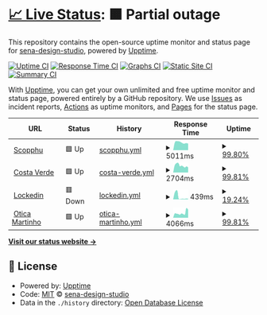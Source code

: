 # [📈 Live Status](https://sena-design-studio.github.io/uptime): <!--live status--> **🟧 Partial outage**

This repository contains the open-source uptime monitor and status page for [sena-design-studio](https://sena-design-studio.github.io/uptime), powered by [Upptime](https://github.com/upptime/upptime).

[![Uptime CI](https://github.com/sena-design-studio/uptime/workflows/Uptime%20CI/badge.svg)](https://github.com/sena-design-studio/uptime/actions?query=workflow%3A%22Uptime+CI%22)
[![Response Time CI](https://github.com/sena-design-studio/uptime/workflows/Response%20Time%20CI/badge.svg)](https://github.com/sena-design-studio/uptime/actions?query=workflow%3A%22Response+Time+CI%22)
[![Graphs CI](https://github.com/sena-design-studio/uptime/workflows/Graphs%20CI/badge.svg)](https://github.com/sena-design-studio/uptime/actions?query=workflow%3A%22Graphs+CI%22)
[![Static Site CI](https://github.com/sena-design-studio/uptime/workflows/Static%20Site%20CI/badge.svg)](https://github.com/sena-design-studio/uptime/actions?query=workflow%3A%22Static+Site+CI%22)
[![Summary CI](https://github.com/sena-design-studio/uptime/workflows/Summary%20CI/badge.svg)](https://github.com/sena-design-studio/uptime/actions?query=workflow%3A%22Summary+CI%22)

With [Upptime](https://upptime.js.org), you can get your own unlimited and free uptime monitor and status page, powered entirely by a GitHub repository. We use [Issues](https://github.com/sena-design-studio/uptime/issues) as incident reports, [Actions](https://github.com/sena-design-studio/uptime/actions) as uptime monitors, and [Pages](https://sena-design-studio.github.io/uptime) for the status page.

<!--start: status pages-->
<!-- This summary is generated by Upptime (https://github.com/upptime/upptime) -->
<!-- Do not edit this manually, your changes will be overwritten -->
<!-- prettier-ignore -->
| URL | Status | History | Response Time | Uptime |
| --- | ------ | ------- | ------------- | ------ |
| <img alt="" src="https://icons.duckduckgo.com/ip3/www.scopphu.com.ico" height="13"> [Scopphu](https://www.scopphu.com) | 🟩 Up | [scopphu.yml](https://github.com/sena-design-studio/uptime/commits/HEAD/history/scopphu.yml) | <details><summary><img alt="Response time graph" src="./graphs/scopphu/response-time-week.png" height="20"> 5011ms</summary><br><a href="https://sena-design-studio.github.io/uptime/history/scopphu"><img alt="Response time 2771" src="https://img.shields.io/endpoint?url=https%3A%2F%2Fraw.githubusercontent.com%2Fsena-design-studio%2Fuptime%2FHEAD%2Fapi%2Fscopphu%2Fresponse-time.json"></a><br><a href="https://sena-design-studio.github.io/uptime/history/scopphu"><img alt="24-hour response time 9089" src="https://img.shields.io/endpoint?url=https%3A%2F%2Fraw.githubusercontent.com%2Fsena-design-studio%2Fuptime%2FHEAD%2Fapi%2Fscopphu%2Fresponse-time-day.json"></a><br><a href="https://sena-design-studio.github.io/uptime/history/scopphu"><img alt="7-day response time 5011" src="https://img.shields.io/endpoint?url=https%3A%2F%2Fraw.githubusercontent.com%2Fsena-design-studio%2Fuptime%2FHEAD%2Fapi%2Fscopphu%2Fresponse-time-week.json"></a><br><a href="https://sena-design-studio.github.io/uptime/history/scopphu"><img alt="30-day response time 3508" src="https://img.shields.io/endpoint?url=https%3A%2F%2Fraw.githubusercontent.com%2Fsena-design-studio%2Fuptime%2FHEAD%2Fapi%2Fscopphu%2Fresponse-time-month.json"></a><br><a href="https://sena-design-studio.github.io/uptime/history/scopphu"><img alt="1-year response time 2380" src="https://img.shields.io/endpoint?url=https%3A%2F%2Fraw.githubusercontent.com%2Fsena-design-studio%2Fuptime%2FHEAD%2Fapi%2Fscopphu%2Fresponse-time-year.json"></a></details> | <details><summary><a href="https://sena-design-studio.github.io/uptime/history/scopphu">99.80%</a></summary><a href="https://sena-design-studio.github.io/uptime/history/scopphu"><img alt="All-time uptime 99.86%" src="https://img.shields.io/endpoint?url=https%3A%2F%2Fraw.githubusercontent.com%2Fsena-design-studio%2Fuptime%2FHEAD%2Fapi%2Fscopphu%2Fuptime.json"></a><br><a href="https://sena-design-studio.github.io/uptime/history/scopphu"><img alt="24-hour uptime 98.59%" src="https://img.shields.io/endpoint?url=https%3A%2F%2Fraw.githubusercontent.com%2Fsena-design-studio%2Fuptime%2FHEAD%2Fapi%2Fscopphu%2Fuptime-day.json"></a><br><a href="https://sena-design-studio.github.io/uptime/history/scopphu"><img alt="7-day uptime 99.80%" src="https://img.shields.io/endpoint?url=https%3A%2F%2Fraw.githubusercontent.com%2Fsena-design-studio%2Fuptime%2FHEAD%2Fapi%2Fscopphu%2Fuptime-week.json"></a><br><a href="https://sena-design-studio.github.io/uptime/history/scopphu"><img alt="30-day uptime 99.95%" src="https://img.shields.io/endpoint?url=https%3A%2F%2Fraw.githubusercontent.com%2Fsena-design-studio%2Fuptime%2FHEAD%2Fapi%2Fscopphu%2Fuptime-month.json"></a><br><a href="https://sena-design-studio.github.io/uptime/history/scopphu"><img alt="1-year uptime 99.79%" src="https://img.shields.io/endpoint?url=https%3A%2F%2Fraw.githubusercontent.com%2Fsena-design-studio%2Fuptime%2FHEAD%2Fapi%2Fscopphu%2Fuptime-year.json"></a></details>
| <img alt="" src="https://icons.duckduckgo.com/ip3/www.costa-verde.com.ico" height="13"> [Costa Verde](https://www.costa-verde.com) | 🟩 Up | [costa-verde.yml](https://github.com/sena-design-studio/uptime/commits/HEAD/history/costa-verde.yml) | <details><summary><img alt="Response time graph" src="./graphs/costa-verde/response-time-week.png" height="20"> 2704ms</summary><br><a href="https://sena-design-studio.github.io/uptime/history/costa-verde"><img alt="Response time 3275" src="https://img.shields.io/endpoint?url=https%3A%2F%2Fraw.githubusercontent.com%2Fsena-design-studio%2Fuptime%2FHEAD%2Fapi%2Fcosta-verde%2Fresponse-time.json"></a><br><a href="https://sena-design-studio.github.io/uptime/history/costa-verde"><img alt="24-hour response time 2807" src="https://img.shields.io/endpoint?url=https%3A%2F%2Fraw.githubusercontent.com%2Fsena-design-studio%2Fuptime%2FHEAD%2Fapi%2Fcosta-verde%2Fresponse-time-day.json"></a><br><a href="https://sena-design-studio.github.io/uptime/history/costa-verde"><img alt="7-day response time 2704" src="https://img.shields.io/endpoint?url=https%3A%2F%2Fraw.githubusercontent.com%2Fsena-design-studio%2Fuptime%2FHEAD%2Fapi%2Fcosta-verde%2Fresponse-time-week.json"></a><br><a href="https://sena-design-studio.github.io/uptime/history/costa-verde"><img alt="30-day response time 3405" src="https://img.shields.io/endpoint?url=https%3A%2F%2Fraw.githubusercontent.com%2Fsena-design-studio%2Fuptime%2FHEAD%2Fapi%2Fcosta-verde%2Fresponse-time-month.json"></a><br><a href="https://sena-design-studio.github.io/uptime/history/costa-verde"><img alt="1-year response time 3330" src="https://img.shields.io/endpoint?url=https%3A%2F%2Fraw.githubusercontent.com%2Fsena-design-studio%2Fuptime%2FHEAD%2Fapi%2Fcosta-verde%2Fresponse-time-year.json"></a></details> | <details><summary><a href="https://sena-design-studio.github.io/uptime/history/costa-verde">99.81%</a></summary><a href="https://sena-design-studio.github.io/uptime/history/costa-verde"><img alt="All-time uptime 99.76%" src="https://img.shields.io/endpoint?url=https%3A%2F%2Fraw.githubusercontent.com%2Fsena-design-studio%2Fuptime%2FHEAD%2Fapi%2Fcosta-verde%2Fuptime.json"></a><br><a href="https://sena-design-studio.github.io/uptime/history/costa-verde"><img alt="24-hour uptime 100.00%" src="https://img.shields.io/endpoint?url=https%3A%2F%2Fraw.githubusercontent.com%2Fsena-design-studio%2Fuptime%2FHEAD%2Fapi%2Fcosta-verde%2Fuptime-day.json"></a><br><a href="https://sena-design-studio.github.io/uptime/history/costa-verde"><img alt="7-day uptime 99.81%" src="https://img.shields.io/endpoint?url=https%3A%2F%2Fraw.githubusercontent.com%2Fsena-design-studio%2Fuptime%2FHEAD%2Fapi%2Fcosta-verde%2Fuptime-week.json"></a><br><a href="https://sena-design-studio.github.io/uptime/history/costa-verde"><img alt="30-day uptime 99.91%" src="https://img.shields.io/endpoint?url=https%3A%2F%2Fraw.githubusercontent.com%2Fsena-design-studio%2Fuptime%2FHEAD%2Fapi%2Fcosta-verde%2Fuptime-month.json"></a><br><a href="https://sena-design-studio.github.io/uptime/history/costa-verde"><img alt="1-year uptime 99.62%" src="https://img.shields.io/endpoint?url=https%3A%2F%2Fraw.githubusercontent.com%2Fsena-design-studio%2Fuptime%2FHEAD%2Fapi%2Fcosta-verde%2Fuptime-year.json"></a></details>
| <img alt="" src="https://icons.duckduckgo.com/ip3/www.lockedin.pt.ico" height="13"> [Lockedin](https://www.lockedin.pt) | 🟥 Down | [lockedin.yml](https://github.com/sena-design-studio/uptime/commits/HEAD/history/lockedin.yml) | <details><summary><img alt="Response time graph" src="./graphs/lockedin/response-time-week.png" height="20"> 439ms</summary><br><a href="https://sena-design-studio.github.io/uptime/history/lockedin"><img alt="Response time 3304" src="https://img.shields.io/endpoint?url=https%3A%2F%2Fraw.githubusercontent.com%2Fsena-design-studio%2Fuptime%2FHEAD%2Fapi%2Flockedin%2Fresponse-time.json"></a><br><a href="https://sena-design-studio.github.io/uptime/history/lockedin"><img alt="24-hour response time 62" src="https://img.shields.io/endpoint?url=https%3A%2F%2Fraw.githubusercontent.com%2Fsena-design-studio%2Fuptime%2FHEAD%2Fapi%2Flockedin%2Fresponse-time-day.json"></a><br><a href="https://sena-design-studio.github.io/uptime/history/lockedin"><img alt="7-day response time 439" src="https://img.shields.io/endpoint?url=https%3A%2F%2Fraw.githubusercontent.com%2Fsena-design-studio%2Fuptime%2FHEAD%2Fapi%2Flockedin%2Fresponse-time-week.json"></a><br><a href="https://sena-design-studio.github.io/uptime/history/lockedin"><img alt="30-day response time 1794" src="https://img.shields.io/endpoint?url=https%3A%2F%2Fraw.githubusercontent.com%2Fsena-design-studio%2Fuptime%2FHEAD%2Fapi%2Flockedin%2Fresponse-time-month.json"></a><br><a href="https://sena-design-studio.github.io/uptime/history/lockedin"><img alt="1-year response time 3183" src="https://img.shields.io/endpoint?url=https%3A%2F%2Fraw.githubusercontent.com%2Fsena-design-studio%2Fuptime%2FHEAD%2Fapi%2Flockedin%2Fresponse-time-year.json"></a></details> | <details><summary><a href="https://sena-design-studio.github.io/uptime/history/lockedin">19.24%</a></summary><a href="https://sena-design-studio.github.io/uptime/history/lockedin"><img alt="All-time uptime 98.99%" src="https://img.shields.io/endpoint?url=https%3A%2F%2Fraw.githubusercontent.com%2Fsena-design-studio%2Fuptime%2FHEAD%2Fapi%2Flockedin%2Fuptime.json"></a><br><a href="https://sena-design-studio.github.io/uptime/history/lockedin"><img alt="24-hour uptime 0.00%" src="https://img.shields.io/endpoint?url=https%3A%2F%2Fraw.githubusercontent.com%2Fsena-design-studio%2Fuptime%2FHEAD%2Fapi%2Flockedin%2Fuptime-day.json"></a><br><a href="https://sena-design-studio.github.io/uptime/history/lockedin"><img alt="7-day uptime 19.24%" src="https://img.shields.io/endpoint?url=https%3A%2F%2Fraw.githubusercontent.com%2Fsena-design-studio%2Fuptime%2FHEAD%2Fapi%2Flockedin%2Fuptime-week.json"></a><br><a href="https://sena-design-studio.github.io/uptime/history/lockedin"><img alt="30-day uptime 81.13%" src="https://img.shields.io/endpoint?url=https%3A%2F%2Fraw.githubusercontent.com%2Fsena-design-studio%2Fuptime%2FHEAD%2Fapi%2Flockedin%2Fuptime-month.json"></a><br><a href="https://sena-design-studio.github.io/uptime/history/lockedin"><img alt="1-year uptime 98.05%" src="https://img.shields.io/endpoint?url=https%3A%2F%2Fraw.githubusercontent.com%2Fsena-design-studio%2Fuptime%2FHEAD%2Fapi%2Flockedin%2Fuptime-year.json"></a></details>
| <img alt="" src="https://icons.duckduckgo.com/ip3/www.oticamartinho.pt.ico" height="13"> [Otica Martinho](https://www.oticamartinho.pt) | 🟩 Up | [otica-martinho.yml](https://github.com/sena-design-studio/uptime/commits/HEAD/history/otica-martinho.yml) | <details><summary><img alt="Response time graph" src="./graphs/otica-martinho/response-time-week.png" height="20"> 4066ms</summary><br><a href="https://sena-design-studio.github.io/uptime/history/otica-martinho"><img alt="Response time 4151" src="https://img.shields.io/endpoint?url=https%3A%2F%2Fraw.githubusercontent.com%2Fsena-design-studio%2Fuptime%2FHEAD%2Fapi%2Fotica-martinho%2Fresponse-time.json"></a><br><a href="https://sena-design-studio.github.io/uptime/history/otica-martinho"><img alt="24-hour response time 5406" src="https://img.shields.io/endpoint?url=https%3A%2F%2Fraw.githubusercontent.com%2Fsena-design-studio%2Fuptime%2FHEAD%2Fapi%2Fotica-martinho%2Fresponse-time-day.json"></a><br><a href="https://sena-design-studio.github.io/uptime/history/otica-martinho"><img alt="7-day response time 4066" src="https://img.shields.io/endpoint?url=https%3A%2F%2Fraw.githubusercontent.com%2Fsena-design-studio%2Fuptime%2FHEAD%2Fapi%2Fotica-martinho%2Fresponse-time-week.json"></a><br><a href="https://sena-design-studio.github.io/uptime/history/otica-martinho"><img alt="30-day response time 4065" src="https://img.shields.io/endpoint?url=https%3A%2F%2Fraw.githubusercontent.com%2Fsena-design-studio%2Fuptime%2FHEAD%2Fapi%2Fotica-martinho%2Fresponse-time-month.json"></a><br><a href="https://sena-design-studio.github.io/uptime/history/otica-martinho"><img alt="1-year response time 3623" src="https://img.shields.io/endpoint?url=https%3A%2F%2Fraw.githubusercontent.com%2Fsena-design-studio%2Fuptime%2FHEAD%2Fapi%2Fotica-martinho%2Fresponse-time-year.json"></a></details> | <details><summary><a href="https://sena-design-studio.github.io/uptime/history/otica-martinho">99.81%</a></summary><a href="https://sena-design-studio.github.io/uptime/history/otica-martinho"><img alt="All-time uptime 95.31%" src="https://img.shields.io/endpoint?url=https%3A%2F%2Fraw.githubusercontent.com%2Fsena-design-studio%2Fuptime%2FHEAD%2Fapi%2Fotica-martinho%2Fuptime.json"></a><br><a href="https://sena-design-studio.github.io/uptime/history/otica-martinho"><img alt="24-hour uptime 100.00%" src="https://img.shields.io/endpoint?url=https%3A%2F%2Fraw.githubusercontent.com%2Fsena-design-studio%2Fuptime%2FHEAD%2Fapi%2Fotica-martinho%2Fuptime-day.json"></a><br><a href="https://sena-design-studio.github.io/uptime/history/otica-martinho"><img alt="7-day uptime 99.81%" src="https://img.shields.io/endpoint?url=https%3A%2F%2Fraw.githubusercontent.com%2Fsena-design-studio%2Fuptime%2FHEAD%2Fapi%2Fotica-martinho%2Fuptime-week.json"></a><br><a href="https://sena-design-studio.github.io/uptime/history/otica-martinho"><img alt="30-day uptime 99.96%" src="https://img.shields.io/endpoint?url=https%3A%2F%2Fraw.githubusercontent.com%2Fsena-design-studio%2Fuptime%2FHEAD%2Fapi%2Fotica-martinho%2Fuptime-month.json"></a><br><a href="https://sena-design-studio.github.io/uptime/history/otica-martinho"><img alt="1-year uptime 95.61%" src="https://img.shields.io/endpoint?url=https%3A%2F%2Fraw.githubusercontent.com%2Fsena-design-studio%2Fuptime%2FHEAD%2Fapi%2Fotica-martinho%2Fuptime-year.json"></a></details>

<!--end: status pages-->

[**Visit our status website →**](https://sena-design-studio.github.io/uptime)

## 📄 License

- Powered by: [Upptime](https://github.com/upptime/upptime)
- Code: [MIT](./LICENSE) © [sena-design-studio](https://sena-design-studio.github.io/uptime)
- Data in the `./history` directory: [Open Database License](https://opendatacommons.org/licenses/odbl/1-0/)
